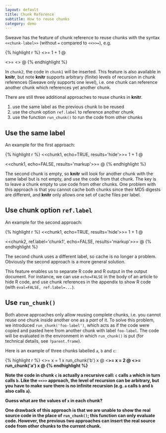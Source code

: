 ```yaml
---
layout: default
title: Chunk Reference
subtitle: How to reuse chunks
category: demo
---
```


Sweave has the feature of chunk reference to reuse chunks with the syntax `<<chunk-label>>` (without `=` compared to `<<>>=`), e.g.

{% highlight r %}
<<chunk1>>=
1 + 1
@

<<chunk2>>=
<<chunk1>>
@
{% endhighlight %}

In `chunk2`, the code in `chunk1` will be inserted. This feature is also available in **knitr**, but note **knitr** supports arbitrary (finite) levels of recursion in chunk references (Sweave only supports one level), i.e. one chunk can reference another chunk which references yet another chunk.

There are still three additional approaches to reuse chunks in **knitr**.

1. use the same label as the previous chunk to be reused
1. use the chunk option `ref.label` to reference another chunk
1. use the function `run_chunk()` to run the code from other chunks

## Use the same label

An example for the first approach:

{% highlight r %}
<<chunk1, echo=TRUE, results='hide'>>=
1 + 1
@

<<chunk1, echo=FALSE, results='markup'>>=
@
{% endhighlight %}

The second chunk is empty, so **knitr** will look for another chunk with the same label but is not empty, and use the code from that chunk. The key is to leave a chunk empty to use code from other chunks. One problem with this approach is that you cannot cache both chunks since their MD5 digests are different, and **knitr** only allows one set of cache files per label.

## Use chunk option `ref.label`

An example for the second approach:

{% highlight r %}
<<chunk1, echo=TRUE, results='hide'>>=
1 + 1
@

<<chunk2, ref.label='chunk1', echo=FALSE, results='markup'>>=
@
{% endhighlight %}

The second chunk uses a different label, so cache is no longer a problem. Obviously the second approach is a more general solution.

This feature enables us to separate R code and R output in the output document. For instance, we can use `echo=FALSE` in the body of an article to hide R code, and use chunk references in the appendix to show R code (with `eval=FALSE, ref.label=...`).

## Use `run_chunk()`

Both above approaches only allow reusing complete chunks, i.e. you cannot reuse one chunk inside another one as a _part_ of it. To solve this problem, we introduced `run_chunk('foo-label')`, which acts as if the code were copied and pasted here from another chunk with label `foo-label`. The code will be evaluated in the environment in which `run_chunk()` is put (for technical details, see `?parent.frame`).

Here is an example of three chunks labelled `a`, `b` and `c`:

{% highlight r %}
<<a>>=
x = 1
x
run_chunk('b')
x
@
<<b>>=
x = 2
@
<<c>>=
run_chunk('a')
x
@
{% endhighlight %}

Note the code in chunk `c` is actually a recursive call: `c` calls `a` which in turn calls `b`. Like the `<<>>` approach, the level of recursion can be arbitrary, but you have to make sure there is no infinite recursion (e.g. `a` calls `b` and `b` also calls `a`).

Guess what are the values of `x` in each chunk?

One drawback of this approach is that we are unable to show the real source code in the place of `run_chunk()`; this function can only evaluate code. However, the previous two approaches can insert the real source code from other chunks to the current chunk.
